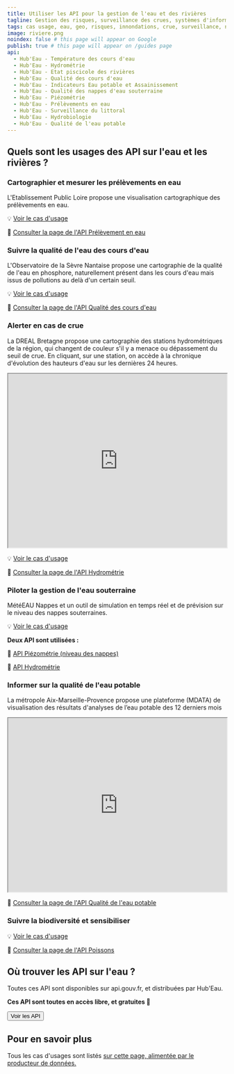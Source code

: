 ```yaml
---
title: Utiliser les API pour la gestion de l'eau et des rivières
tagline: Gestion des risques, surveillance des crues, systèmes d'information sur la qualité de l'eau - intégrez les API Hub'Eau dans vos applications et logiciels métiers.
tags: cas usage, eau, geo, risques, innondations, crue, surveillance, nappes, qualité, biologie, rivières, fleuve
image: riviere.png
noindex: false # this page will appear on Google
publish: true # this page will appear on /guides page
api:
  - Hub'Eau - Température des cours d'eau
  - Hub'Eau - Hydrométrie
  - Hub'Eau - Etat piscicole des rivières
  - Hub'Eau - Qualité des cours d'eau
  - Hub'Eau - Indicateurs Eau potable et Assainissement
  - Hub'Eau - Qualité des nappes d'eau souterraine
  - Hub'Eau - Piézométrie
  - Hub'Eau - Prélèvements en eau
  - Hub'Eau - Surveillance du littoral
  - Hub'Eau - Hydrobiologie
  - Hub'Eau - Qualité de l'eau potable
---
```


## Quels sont les usages des API sur l'eau et les rivières ?

### Cartographier et mesurer les prélèvements en eau

L'Etablissement Public Loire propose une visualisation cartographique des prélèvements en eau.

💡 [Voir le cas d'usage](https://www.eptb-loire.fr/Cartographie/html/cher-amont/index_prelevements.html)

🔎 [Consulter la page de l'API Prélèvement en eau](https://api.gouv.fr/les-api/api_hubeau_prelevements)

### Suivre la qualité de l'eau des cours d'eau

L'Observatoire de la Sèvre Nantaise propose une cartographie de la qualité de l'eau en phosphore, naturellement présent dans les cours d'eau mais issus de pollutions au delà d'un certain seuil.

💡 [Voir le cas d'usage](https://www.sevre-nantaise.com/observatoire/qualite-eau-phosphore)

🔎 [Consulter la page de l'API Qualité des cours d'eau](https://api.gouv.fr/les-api/api_hubeau_qualite_rivieres)

### Alerter en cas de crue

La DREAL Bretagne propose une cartographie des stations hydrométriques de la région, qui changent de couleur s'il y a menace ou dépassement du seuil de crue. En cliquant, sur une station, on accède à la chronique d'évolution des hauteurs d'eau sur les dernières 24 heures.

<iframe id="adresse"
    title="Adresse"
    width="100%"
    height="400"
    src="https://uhbretagne.yo.fr/carte_alarmes.html">
</iframe>

💡 [Voir le cas d'usage](http://uhbretagne.yo.fr/carte_alarmes.html)

🔎 [Consulter la page de l'API Hydrométrie](https://api.gouv.fr/les-api/api_hubeau_prelevements)

### Piloter la gestion de l'eau souterraine

MétéEAU Nappes et un outil de simulation en temps réel et de prévision sur le niveau des nappes souterraines.

💡 [Voir le cas d'usage](https://meteeaunappes.brgm.fr/fr)

**Deux API sont utilisées :**

🔎 [API Piézométrie (niveau des nappes)](https://api.gouv.fr/les-api/api_hubeau_piezometrie)

🔎 [API Hydrométrie](https://api.gouv.fr/les-api/api_hubeau_prelevements)

### Informer sur la qualité de l'eau potable

La métropole Aix-Marseille-Provence propose une plateforme (MDATA) de visualisation des résultats d'analyses de l’eau potable des 12 derniers mois

<iframe id="adresse"
    title="Adresse"
    width="100%"
    height="400"
    src="https://data.ampmetropole.fr/pages/ls-qualite-eau-potable-12-mois/">
</iframe>

🔎 [Consulter la page de l'API Qualité de l'eau potable](https://api.gouv.fr/les-api/api_hubeau_eaupotable)

### Suivre la biodiversité et sensibiliser

💡 [Voir le cas d'usage](https://biometeo.dordogne.fr/)

🔎 [Consulter la page de l'API Poissons](https://api.gouv.fr/les-api/api_hubeau_poissons)

## Où trouver les API sur l'eau ?

Toutes ces API sont disponibles sur api.gouv.fr, et distribuées par Hub'Eau.

**Ces API sont toutes en accès libre, et gratuites 🎉**

<Button href="https://api.gouv.fr/producteurs/hub-eau">Voir les API</Button>

## Pour en savoir plus

Tous les cas d'usages sont listés [sur cette page, alimentée par le producteur de données.](https://hubeau.eaufrance.fr/page/ils-nous-utilisent)
